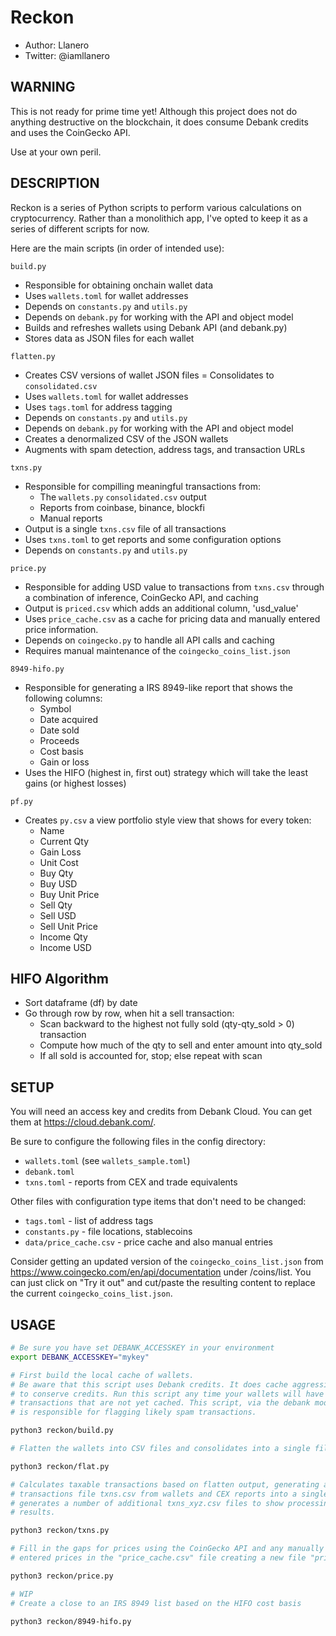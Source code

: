 # Reckon

- Author: Llanero
- Twitter: @iamllanero

## WARNING

This is not ready for prime time yet! Although this project does not do
anything destructive on the blockchain, it does consume Debank credits and
uses the CoinGecko API.

Use at your own peril.

## DESCRIPTION

Reckon is a series of Python scripts to perform various calculations on
cryptocurrency. Rather than a monolithich app, I've opted to keep it as
a series of different scripts for now.

Here are the main scripts (in order of intended use):

`build.py`

- Responsible for obtaining onchain wallet data
- Uses `wallets.toml` for wallet addresses
- Depends on `constants.py` and `utils.py`
- Depends on `debank.py` for working with the API and object model
- Builds and refreshes wallets using Debank API (and debank.py)
- Stores data as JSON files for each wallet

`flatten.py`

- Creates CSV versions of wallet JSON files
= Consolidates to `consolidated.csv`
- Uses `wallets.toml` for wallet addresses
- Uses `tags.toml` for address tagging
- Depends on `constants.py` and `utils.py`
- Depends on `debank.py` for working with the API and object model
- Creates a denormalized CSV of the JSON wallets
- Augments with spam detection, address tags, and transaction URLs

`txns.py`

- Responsible for compilling meaningful transactions from:
  - The `wallets.py` `consolidated.csv` output
  - Reports from coinbase, binance, blockfi
  - Manual reports
- Output is a single `txns.csv` file of all transactions
- Uses `txns.toml` to get reports and some configuration options
- Depends on `constants.py` and `utils.py`

`price.py`

- Responsible for adding USD value to transactions from `txns.csv` through a
  combination of inference, CoinGecko API, and caching
- Output is `priced.csv` which adds an additional column, 'usd_value'
- Uses `price_cache.csv` as a cache for pricing data and manually entered
  price information.
- Depends on `coingecko.py` to handle all API calls and caching
- Requires manual maintenance of the `coingecko_coins_list.json`

`8949-hifo.py`

- Responsible for generating a IRS 8949-like report that shows the following
  columns:
  - Symbol
  - Date acquired
  - Date sold
  - Proceeds
  - Cost basis
  - Gain or loss
- Uses the HIFO (highest in, first out) strategy which will take the least
  gains (or highest losses)

`pf.py`

- Creates `py.csv` a view portfolio style view that shows for every token:
  - Name
  - Current Qty
  - Gain Loss
  - Unit Cost
  - Buy Qty
  - Buy USD
  - Buy Unit Price
  - Sell Qty
  - Sell USD
  - Sell Unit Price
  - Income Qty
  - Income USD
  
## HIFO Algorithm

- Sort dataframe (df) by date
- Go through row by row, when hit a sell transaction:
  - Scan backward to the highest not fully sold (qty-qty_sold > 0) transaction
  - Compute how much of the qty to sell and enter amount into qty_sold
  - If all sold is accounted for, stop; else repeat with scan

## SETUP

You will need an access key and credits from Debank Cloud. You can get them
at <https://cloud.debank.com/>.

Be sure to configure the following files in the config directory:

- `wallets.toml` (see `wallets_sample.toml`)
- `debank.toml`
- `txns.toml` - reports from CEX and trade equivalents

Other files with configuration type items that don't need to be changed:

- `tags.toml` - list of address tags
- `constants.py` - file locations, stablecoins
- `data/price_cache.csv` - price cache and also manual entries

Consider getting an updated version of the `coingecko_coins_list.json` from
<https://www.coingecko.com/en/api/documentation> under /coins/list. You can just
click on "Try it out" and cut/paste the resulting content to replace the current
`coingecko_coins_list.json`.

## USAGE

```sh
# Be sure you have set DEBANK_ACCESSKEY in your environment
export DEBANK_ACCESSKEY="mykey"

# First build the local cache of wallets.
# Be aware that this script uses Debank credits. It does cache aggressively
# to conserve credits. Run this script any time your wallets will have onchain
# transactions that are not yet cached. This script, via the debank module, 
# is responsible for flagging likely spam transactions.

python3 reckon/build.py

# Flatten the wallets into CSV files and consolidates into a single file.

python3 reckon/flat.py

# Calculates taxable transactions based on flatten output, generating a
# transactions file txns.csv from wallets and CEX reports into a single. Also
# generates a number of additional txns_xyz.csv files to show processing
# results.

python3 reckon/txns.py

# Fill in the gaps for prices using the CoinGecko API and any manually 
# entered prices in the "price_cache.csv" file creating a new file "priced.csv"

python3 reckon/price.py

# WIP
# Create a close to an IRS 8949 list based on the HIFO cost basis

python3 reckon/8949-hifo.py
```

